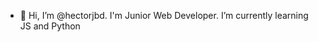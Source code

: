 - 👋 Hi, I’m @hectorjbd. I'm Junior Web Developer.  I’m currently learning JS and Python

<!---
hectorjbd/hectorjbd is a ✨ special ✨ repository because its `README.md` (this file) appears on your GitHub profile.
You can click the Preview link to take a look at your changes.
--->
